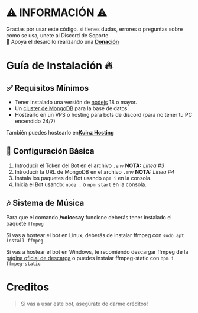 # ⚠ INFORMACIÓN ⚠
Gracias por usar este código.
si tienes dudas, errores o preguntas sobre como se usa, unete al Discord de Soporte
<br>💛 Apoya el desarollo realizando una [**Donación**](https://paypal.me/hzdaniel) 

# Guía de Instalación 🔥


## ✅ Requisitos Mínimos

  * Tener instalado una versión de [nodejs](https://nodejs.org) 18 o mayor.
  * Un [cluster de MongoDB](https://www.mongodb.com/es/cloud/atlas/) para la base de datos.
  * Hostearlo en un VPS o hosting para bots de discord (para no tener tu PC encendido 24/7)

  También puedes hostearlo en[**Kuinz Hosting**](https://kuinzhosting.com/discord/)
  

## 🤖 Configuración Básica

   1. Introducir el Token del Bot en el archivo `.env` **NOTA:** *Linea #3*
   3. Introducir la URL de MongoDB en el archivo `.env` **NOTA:** *Linea #4*
   4. Instala los paquetes del Bot usando `npm i` en la consola.
   5. Inicia el Bot usando: `node .` o `npm start` en la consola.

## 🎶 Sistema de Música

   Para que el comando **/voicesay** funcione deberás tener instalado el paquete `ffmpeg`
   
   Si vas a hostear el bot en Linux, deberás de instalar ffmpeg con `sudo apt install ffmpeg`
   
   Si vas a hostear el bot en Windows, te recomiendo descargar ffmpeg de la [página oficial de descarga](https://ffmpeg.org/download.html) o puedes instalar ffmpeg-static con `npm i ffmpeg-static`

# Creditos

> Si vas a usar este bot, asegúrate de darme créditos!